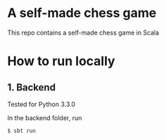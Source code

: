 # A self-made chess game
This repo contains a self-made chess game in Scala

# How to run locally

## 1. Backend

Tested for Python 3.3.0

In the backend folder, run
```bash
$ sbt run
```

